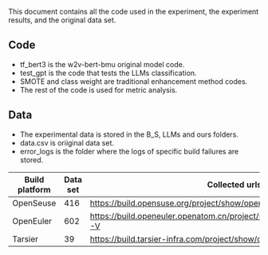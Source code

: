 This document contains all the code used in the experiment, the experiment results, and the original data set.

## Code
+ tf_bert3 is the w2v-bert-bmu original model code.
+ test_gpt is the code that tests the LLMs classification.
+ SMOTE and class weight are traditional enhancement method codes.
+ The rest of the code is used for metric analysis.

## Data
+ The experimental data is stored in the B_S, LLMs and ours folders.
+ data.csv is oriiginal data set.
+ error_logs is the folder where the logs of specific build failures are stored.


| Build platform | Data set | Collected urls                                               |
| -------------- | -------- | ------------------------------------------------------------ |
| OpenSeuse      | 416      | https://build.opensuse.org/project/show/openSUSE:Factory:RISCV |
| OpenEuler      | 602      | https://build.openeuler.openatom.cn/project/show/openEuler:Mainline:RISC-V |
| Tarsier        | 39       | https://build.tarsier-infra.com/project/show/openEuler:23.03 |



